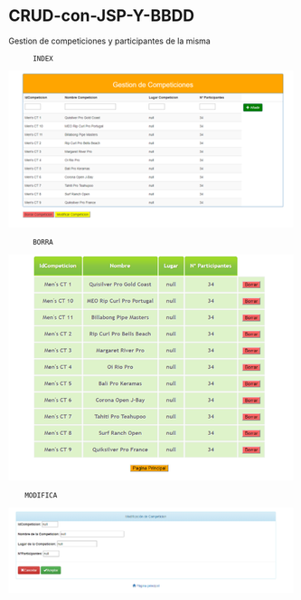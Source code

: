 # CRUD-con-JSP-Y-BBDD

Gestion de competiciones y participantes de la misma

          INDEX
![Index](https://github.com/fjcmolina/CRUD-con-JSP-Y-BBDD/blob/master/Imagenes/index.PNG)

          BORRA
![Borra](https://github.com/fjcmolina/CRUD-con-JSP-Y-BBDD/blob/master/Imagenes/borra.PNG)

        MODIFICA
![Modifica](https://github.com/fjcmolina/CRUD-con-JSP-Y-BBDD/blob/master/Imagenes/modifica.PNG)
